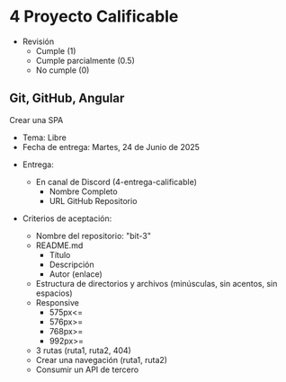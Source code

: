 # 4 Proyecto Calificable

* Revisión
  - Cumple (1)
  - Cumple parcialmente (0.5)
  - No cumple (0)

## Git, GitHub, Angular

Crear una SPA

- Tema: Libre
- Fecha de entrega: Martes, 24 de Junio de 2025
* Entrega:
  * En canal de Discord (4-entrega-calificable)
    - Nombre Completo
    - URL GitHub Repositorio

* Criterios de aceptación:
  - Nombre del repositorio: "bit-3"
  * README.md
    - Título
    - Descripción
    - Autor (enlace)
  - Estructura de directorios y archivos (minúsculas, sin acentos, sin espacios)
  * Responsive
    - 575px<=
    - 576px>=
    - 768px>=
    - 992px>=
  - 3 rutas (ruta1, ruta2, 404)
  - Crear una navegación (ruta1, ruta2)
  - Consumir un API de tercero
